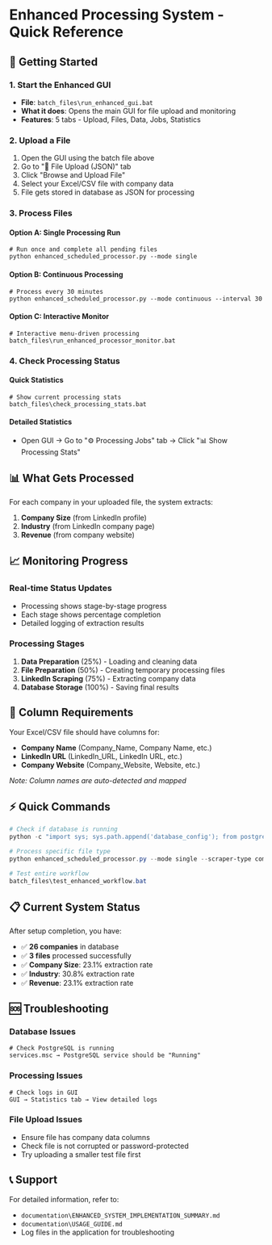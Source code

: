 # Enhanced Processing System - Quick Reference

## 🚀 Getting Started

### 1. Start the Enhanced GUI
- **File**: `batch_files\run_enhanced_gui.bat`
- **What it does**: Opens the main GUI for file upload and monitoring
- **Features**: 5 tabs - Upload, Files, Data, Jobs, Statistics

### 2. Upload a File
1. Open the GUI using the batch file above
2. Go to "📁 File Upload (JSON)" tab
3. Click "Browse and Upload File"
4. Select your Excel/CSV file with company data
5. File gets stored in database as JSON for processing

### 3. Process Files

#### Option A: Single Processing Run
```batch
# Run once and complete all pending files
python enhanced_scheduled_processor.py --mode single
```

#### Option B: Continuous Processing
```batch
# Process every 30 minutes
python enhanced_scheduled_processor.py --mode continuous --interval 30
```

#### Option C: Interactive Monitor
```batch
# Interactive menu-driven processing
batch_files\run_enhanced_processor_monitor.bat
```

### 4. Check Processing Status

#### Quick Statistics
```batch
# Show current processing stats
batch_files\check_processing_stats.bat
```

#### Detailed Statistics
- Open GUI → Go to "⚙️ Processing Jobs" tab → Click "📊 Show Processing Stats"

## 📊 What Gets Processed

For each company in your uploaded file, the system extracts:

1. **Company Size** (from LinkedIn profile)
2. **Industry** (from LinkedIn company page)  
3. **Revenue** (from company website)

## 📈 Monitoring Progress

### Real-time Status Updates
- Processing shows stage-by-stage progress
- Each stage shows percentage completion
- Detailed logging of extraction results

### Processing Stages
1. **Data Preparation** (25%) - Loading and cleaning data
2. **File Preparation** (50%) - Creating temporary processing files
3. **LinkedIn Scraping** (75%) - Extracting company data
4. **Database Storage** (100%) - Saving final results

## 🔧 Column Requirements

Your Excel/CSV file should have columns for:
- **Company Name** (Company_Name, Company Name, etc.)
- **LinkedIn URL** (LinkedIn_URL, LinkedIn URL, etc.)
- **Company Website** (Company_Website, Website, etc.)

*Note: Column names are auto-detected and mapped*

## ⚡ Quick Commands

```powershell
# Check if database is running
python -c "import sys; sys.path.append('database_config'); from postgresql_config import PostgreSQLConfig; print('Database OK')"

# Process specific file type
python enhanced_scheduled_processor.py --mode single --scraper-type complete

# Test entire workflow
batch_files\test_enhanced_workflow.bat
```

## 📋 Current System Status

After setup completion, you have:
- ✅ **26 companies** in database
- ✅ **3 files** processed successfully
- ✅ **Company Size**: 23.1% extraction rate
- ✅ **Industry**: 30.8% extraction rate  
- ✅ **Revenue**: 23.1% extraction rate

## 🆘 Troubleshooting

### Database Issues
```batch
# Check PostgreSQL is running
services.msc → PostgreSQL service should be "Running"
```

### Processing Issues  
```batch
# Check logs in GUI
GUI → Statistics tab → View detailed logs
```

### File Upload Issues
- Ensure file has company data columns
- Check file is not corrupted or password-protected
- Try uploading a smaller test file first

## 📞 Support

For detailed information, refer to:
- `documentation\ENHANCED_SYSTEM_IMPLEMENTATION_SUMMARY.md`
- `documentation\USAGE_GUIDE.md`
- Log files in the application for troubleshooting